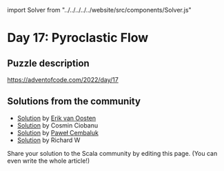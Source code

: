 import Solver from "../../../../../website/src/components/Solver.js"

# Day 17: Pyroclastic Flow

## Puzzle description

https://adventofcode.com/2022/day/17

## Solutions from the community

- [Solution](https://github.com/erikvanoosten/advent-of-code/blob/main/src/main/scala/nl/grons/advent/y2022/Day17.scala) by [Erik van Oosten](https://github.com/erikvanoosten)
- [Solution](https://github.com/cosminci/advent-of-code/blob/master/src/main/scala/com/github/cosminci/aoc/_2022/Day17.scala) by Cosmin Ciobanu
- [Solution](https://github.com/AvaPL/Advent-of-Code-2022/tree/main/src/main/scala/day17) by [Paweł Cembaluk](https://github.com/AvaPL)
- [Solution](https://github.com/w-r-z-k/aoc2022/blob/main/src/main/scala/Day17.scala) by Richard W

Share your solution to the Scala community by editing this page. (You can even write the whole article!)
